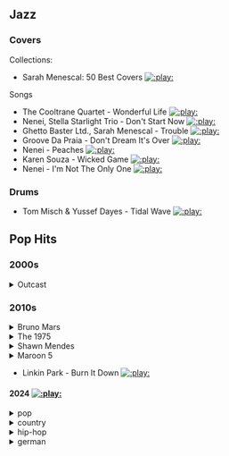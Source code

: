 
<!-- 

Template:
[![:play:](https://img.shields.io/youtube/views/HASH?style=social&logo=youtube)](https://youtu.be/HASH)

-->

## Jazz

### Covers

Collections:
- Sarah Menescal: 50 Best Covers
  [![:play:](https://img.shields.io/youtube/views/IMc5U71lnAI?style=social&logo=youtube)](https://youtu.be/IMc5U71lnAI)

Songs
- The Cooltrane Quartet - Wonderful Life 
  [![:play:](https://img.shields.io/youtube/views/IqR_4sjtyK4?style=social&logo=youtube)](https://youtu.be/IqR_4sjtyK4&t=3391)
- Nenei, Stella Starlight Trio - Don't Start Now 
  [![:play:](https://img.shields.io/youtube/views/IqR_4sjtyK4?style=social&logo=youtube)](https://youtu.be/IqR_4sjtyK4&t=2979)
- Ghetto Baster Ltd., Sarah Menescal - Trouble 
  [![:play:](https://img.shields.io/youtube/views/IqR_4sjtyK4?style=social&logo=youtube)](https://youtu.be/IqR_4sjtyK4&t=4193)
- Groove Da Praia - Don't Dream It's Over 
  [![:play:](https://img.shields.io/youtube/views/IqR_4sjtyK4?style=social&logo=youtube)](https://youtu.be/IqR_4sjtyK4&t=4404)
- Nenei - Peaches 
  [![:play:](https://img.shields.io/youtube/views/IqR_4sjtyK4?style=social&logo=youtube)](https://youtu.be/IqR_4sjtyK4&t=4819s)
- Karen Souza - Wicked Game
  [![:play:](https://img.shields.io/youtube/views/9oHX6bNFHzo?style=social&logo=youtube)](https://youtu.be/9oHX6bNFHzo)
- Nenei - I'm Not The Only One
  [![:play:](https://img.shields.io/youtube/views/qJFtrFC6LCg?style=social&logo=youtube)](https://youtu.be/qJFtrFC6LCg)

### Drums

- Tom Misch & Yussef Dayes - Tidal Wave
  [![:play:](https://img.shields.io/youtube/views/o-llwv4pLrg?style=social&logo=youtube)](https://youtu.be/o-llwv4pLrg)

## Pop Hits

### 2000s


<details><summary>Outcast</summary>

# Outcast [![:play:](https://img.shields.io/youtube/views/v8vkjU5O6n8?list=PLSK7jH-SdaImoSXE9GjKMedBeh8-M7pZX?style=social&logo=youtube)](https://youtu.be/v8vkjU5O6n8?list=PLSK7jH-SdaImoSXE9GjKMedBeh8-M7pZX)
- Outcast - Roses
  [![:play:](https://img.shields.io/youtube/views/sZ1vT0aPcYE?style=social&logo=youtube)](https://youtu.be/sZ1vT0aPcYE)

</details>

### 2010s

<details><summary>Bruno Mars</summary>

- Bruno Mars - That’s What I Like
  [![:play:](https://img.shields.io/youtube/views/PMivT7MJ41M?style=social&logo=youtube)](https://youtu.be/PMivT7MJ41M)
- Bruno Mars - Live the Door Open
- Bruno Mars - 24k
- Bruno Mars - Wake up in the Sky
- Bruno Mars - Versace on the Floor [wiki](https://en.wikipedia.org/wiki/Versace_on_the_Floor)

</details>

<details><summary>The 1975</summary>

  [![:play:](https://img.shields.io/youtube/views/UBUfpxBiLSo?list=PLicGqCeRI6-YD3KbxRbk1eyWpqejoepNj?style=social&logo=youtube)](https://youtu.be/UBUfpxBiLSo?list=PLicGqCeRI6-YD3KbxRbk1eyWpqejoepNjV)
- The 1975 - I Like America & America Likes Me
  [![:play:](https://img.shields.io/youtube/views/RtKJXFqEtPM?style=social&logo=youtube)](httpsRtKJXFqEtPM.be/dxytyRy-O1k)
- The 1975 - About You
  [![:play:](https://img.shields.io/youtube/views/tGv7CUutzqU?style=social&logo=youtube)](httpstGv7CUutzqU.be/dxytyRy-O1k)
- The 1975 - Chocolate
  [![:play:](https://img.shields.io/youtube/views/CHk5SWVO4p8?style=social&logo=youtube)](httpsCHk5SWVO4p8.be/dxytyRy-O1k)
- The 1975 - Somebody Else
  [![:play:](https://img.shields.io/youtube/views/Bimd2nZirT4?style=social&logo=youtube)](httpsBimd2nZirT4.be/dxytyRy-O1k)
- The 1975 - All I Need To Hear
  [![:play:](https://img.shields.io/youtube/views/UBUfpxBiLSo?style=social&logo=youtube)](httpsUBUfpxBiLSo.be/dxytyRy-O1k)
- The 1975 - fallingforyou
  [![:play:](https://img.shields.io/youtube/views/W3JJxS0gNkE?style=social&logo=youtube)](httpsW3JJxS0gNkE.be/dxytyRy-O1k)
- The 1975 - Robbers
<!-- - The 1975 - The Sound 
  [![:play:](https://img.shields.io/youtube/views/FSnAllHtG70?style=social&logo=youtube)](https://youtu.be/FSnAllHtG70) -->

</details>

<details><summary>Shawn Mendes</summary>

- Shawn Mendes - Nervous
- Shawn Mendes - Wonder
  [![:play:](https://img.shields.io/youtube/views/fHeQemJJQII?style=social&logo=youtube)](https://youtu.be/fHeQemJJQII)
- Shawn Mendes - Life of the Party
  [![:play:](https://img.shields.io/youtube/views/5fcTCMWx2-s?style=social&logo=youtube)](https://youtu.be/5fcTCMWx2-s)
- Shawn Mendes - Youth
- Shawn Mendes - It’ll Be Okay
  [![:play:](https://img.shields.io/youtube/views/KrgJp7Z1Hv8?style=social&logo=youtube)](https://youtu.be/KrgJp7Z1Hv8)
  [:book:](https://lyrics.lyricfind.com/lyrics/shawn-mendes-itll-be-okay)
<!-- - Shawn Mendes - Something Big -->

</details>

<details><summary>Maroon 5</summary>

- Maroon 5 ft. SZA - What Lovers Do
  [![:play:](https://img.shields.io/youtube/views/5Wiio4KoGe8?style=social&logo=youtube)](https://youtu.be/5Wiio4KoGe8)
- Maroon 5 ft. Megan Thee Stallion - Beautiful Mistakes
  [![:play:](https://img.shields.io/youtube/views/BSzSn-PRdtI?style=social&logo=youtube)](https://youtu.be/BSzSn-PRdtI)

</details>

- Linkin Park - Burn It Down 
  [![:play:](https://img.shields.io/youtube/views/dxytyRy-O1k?style=social&logo=youtube)](https://youtu.be/dxytyRy-O1k)

#### 2024  [![:play:](https://img.shields.io/youtube/views/list=PLDIoUOhQQPlWc-Kd6TCjTRIl0Z6fSQV0X?style=social&logo=youtube)](https://youtu.be/T6eK-2OQtew&list=PLDIoUOhQQPlWc-Kd6TCjTRIl0Z6fSQV0X)

<details><summary>pop</summary>

- [Sabrina Carpenter](https://en.wikipedia.org/wiki/Sabrina_Carpenter) - [Please Please Please](https://en.wikipedia.org/wiki/Please_Please_Please_(Sabrina_Carpenter_song))
  [![:play:](https://img.shields.io/youtube/views/cF1Na4AIecM?style=social&logo=youtube)](https://youtu.be/cF1Na4AIecM)
- Tommy Richman - Million Dollar Baby
  [![:play:](https://img.shields.io/youtube/views/hWTvOa3vifU?style=social&logo=youtube)](https://youtu.be/hWTvOa3vifU)
- Billie Eilish - Birds of a Feather
  [![:play:](https://img.shields.io/youtube/views/d5gf9dXbPi0?style=social&logo=youtube)](https://youtu.be/d5gf9dXbPi0)
- [Benson Boone](https://en.wikipedia.org/wiki/Benson_Boone) - [Beautiful Things](https://en.wikipedia.org/wiki/Beautiful_Things_(Benson_Boone_song))
  [![:play:](https://img.shields.io/youtube/views/Oa_RSwwpPaA?style=social&logo=youtube)](https://youtu.be/Oa_RSwwpPaA)
- Teddy Swims - Lose Control
  [![:play:](https://img.shields.io/youtube/views/XpDEdMu_6O8?style=social&logo=youtube)](https://youtu.be/XpDEdMu_6O8)
- Taylor Swift - Fortnight
  [![:play:](https://img.shields.io/youtube/views/q3zqJs7JUCQ?style=social&logo=youtube)](https://youtu.be/q3zqJs7JUCQ)
- Metro Boomin, The Weeknd, 21 Savage - [Creepin'](https://en.wikipedia.org/wiki/Creepin%27_(Metro_Boomin,_the_Weeknd_and_21_Savage_song))
  [![:play:](https://img.shields.io/youtube/views/61ymOWwOwuk?style=social&logo=youtube)](https://youtu.be/61ymOWwOwuk)
- Chappell Roan - Good Luck, Babe! 
  [![:play:](https://img.shields.io/youtube/views/ngyAGK_cc4Q?style=social&logo=youtube)](https://youtu.be/ngyAGK_cc4Q)

- The Weeknd, JENNIE, Lily-Rose Depp - One Of The Girls
  [![:play:](https://img.shields.io/youtube/views/Mx92lTYxrJQ?style=social&logo=youtube)](https://youtu.be/Mx92lTYxrJQ)
- Harry Styles - Satellite
  [![:play:](https://img.shields.io/youtube/views/bGZplqeIb3w?style=social&logo=youtube)](https://youtu.be/bGZplqeIb3w)
- Justin Timberlake - Selfish
  [![:play:](https://img.shields.io/youtube/views/je0roKRn3nY?style=social&logo=youtube)](https://youtu.be/je0roKRn3nY)
- Ariana Grande - we can't be friends (wait for your love)
  [![:play:](https://img.shields.io/youtube/views/KNtJGQkC-WI?style=social&logo=youtube)](https://youtu.be/KNtJGQkC-WI)
- Sabrina Carpenter - Espresso
  [![:play:](https://img.shields.io/youtube/views/eVli-tstM5E?style=social&logo=youtube)](https://youtu.be/eVli-tstM5E)
- Kenya Grace - Strangers
  [![:play:](https://img.shields.io/youtube/views/S2TaAcwC_zI?style=social&logo=youtube)](https://youtu.be/S2TaAcwC_zI)
- Ariana Grande - yes, and?
  [![:play:](https://img.shields.io/youtube/views/eB6txyhHFG4?style=social&logo=youtube)](https://youtu.be/eB6txyhHFG4)

- Jessie Murph, Jelly Roll - Wild Ones
  [![:play:](https://img.shields.io/youtube/views/MVDJxMxzTL0?style=social&logo=youtube)](https://youtu.be/MVDJxMxzTL0)
- Djo - End of Beginning
  [![:play:](https://img.shields.io/youtube/views/EoVQ_TQFJy0?style=social&logo=youtube)](https://youtu.be/EoVQ_TQFJy0)
- Tyla - Water
  [![:play:](https://img.shields.io/youtube/views/XoiOOiuH8iI?style=social&logo=youtube)](https://youtu.be/XoiOOiuH8iI)
- Benson Boone - Slow It Down
  [![:play:](https://img.shields.io/youtube/views/f4Y3b7un4LE?style=social&logo=youtube)](https://youtu.be/f4Y3b7un4LE)
- Billie Eilish - [Chihiro](https://en.wikipedia.org/wiki/Chihiro_(song))
  [![:play:](https://img.shields.io/youtube/views/BY_XwvKogC8?style=social&logo=youtube)](https://youtu.be/BY_XwvKogC8)
- Tate McRae - greedy
  [![:play:](https://img.shields.io/youtube/views/To4SWGZkEPk?style=social&logo=youtube)](https://youtu.be/To4SWGZkEPk)

<!-- - Marshmello, Kane Brown - Miles On It
  [![:play:](https://img.shields.io/youtube/views/RMmoyP_cpEg?style=social&logo=youtube)](https://youtu.be/RMmoyP_cpEg) -->

</details>

<details><summary>country</summary>

- Morgan Wallen - Last Night (One Record At A Time Sessions)
  [![:play:](https://img.shields.io/youtube/views/bUjPPBxbQrQ?style=social&logo=youtube)](https://youtu.be/bUjPPBxbQrQ)

</details>

<details><summary>hip-hop</summary>

- [Kendrick Lamar](https://en.wikipedia.org/wiki/Kendrick_Lamar) - Not Like Us
  [![:play:](https://img.shields.io/youtube/views/T6eK-2OQtew?style=social&logo=youtube)](https://youtu.be/T6eK-2OQtew)
- [[https://en.wikipedia.org/wiki/Central_Cee][Central Cee]] Ft. Lil Baby - Band4band
  [![:play:](https://img.shields.io/youtube/views/pDddlvCfTiw?style=social&logo=youtube)](https://youtu.be/pDddlvCfTiw)
- Lil Durk - All My Life ft. J. Cole
  [![:play:](https://img.shields.io/youtube/views/Z4N8lzKNfy4?style=social&logo=youtube)](https://youtu.be/Z4N8lzKNfy4)
- Central Cee x Dave - Sprinter
  [![:play:](https://img.shields.io/youtube/views/pSY3i5XHHXo?style=social&logo=youtube)](https://youtu.be/pSY3i5XHHXo)
- Drake - First Person Shooter ft. J. Cole
  [![:play:](https://img.shields.io/youtube/views/Xty2gi5cMa8?style=social&logo=youtube)](https://youtu.be/Xty2gi5cMa8)

</details>

<details><summary>german</summary>

- Fettes Brot - Jein
  [![:play:](https://img.shields.io/youtube/views/tcV7VN3l3bY?style=social&logo=youtube)](https://youtu.be/tcV7VN3l3bY)
- Fettes Brot - An Tagen wie diesen
  [![:play:](https://img.shields.io/youtube/views/fbChSuSQIo4?style=social&logo=youtube)](https://youtu.be/fbChSuSQIo4)
- Die Fantastischen Vier - Danke
  [![:play:](https://img.shields.io/youtube/views/FbFu2O_z8cw?style=social&logo=youtube)](https://youtu.be/FbFu2O_z8cw)

</details>

